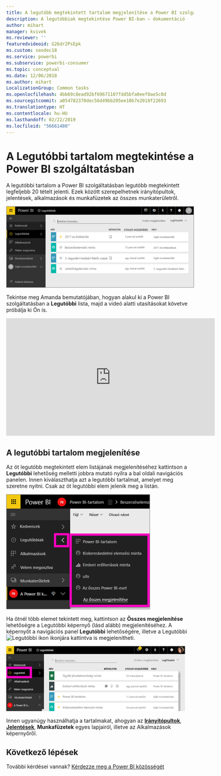 ```yaml
---
title: A legutóbb megtekintett tartalom megjelenítése a Power BI szolgáltatásban
description: A legutóbbiak megtekintése Power BI-ban ‒ dokumentáció
author: mihart
manager: kvivek
ms.reviewer: ''
featuredvideoid: G26dr2PsEpk
ms.custom: seodec18
ms.service: powerbi
ms.subservice: powerbi-consumer
ms.topic: conceptual
ms.date: 12/06/2018
ms.author: mihart
LocalizationGroup: Common tasks
ms.openlocfilehash: 4bb69c8ead92bf69671107fdd5bfa0eef0ae5c0d
ms.sourcegitcommit: a054782370dec56d49bb205ee10b7e2018f22693
ms.translationtype: HT
ms.contentlocale: hu-HU
ms.lasthandoff: 02/22/2019
ms.locfileid: "56661480"
---
```

# <a name="recent-content-in-power-bi-service"></a>A **Legutóbbi** tartalom megtekintése a Power BI szolgáltatásban
A legutóbbi tartalom a Power BI szolgáltatásban legutóbb megtekintett legfeljebb 20 tételt jelenti.  Ezek között szerepelhetnek irányítópultok, jelentések, alkalmazások és munkafüzetek az összes munkaterületről.

![Legutóbbi tartalom ablak](./media/end-user-recent/power-bi-recent-screen.png)

Tekintse meg Amanda bemutatójában, hogyan alakul ki a Power BI szolgáltatásban a **Legutóbbi** lista, majd a videó alatti utasításokat követve próbálja ki Ön is.

<iframe width="560" height="315" src="https://www.youtube.com/embed/G26dr2PsEpk" frameborder="0" allowfullscreen></iframe>

## <a name="display-recent-content"></a>A legutóbbi tartalom megjelenítése
Az öt legutóbb megtekintett elem listájának megjelenítéséhez kattintson a **Legutóbbi** lehetőség melletti jobbra mutató nyílra a bal oldali navigációs panelen.  Innen kiválaszthatja azt a legutóbbi tartalmat, amelyet meg szeretne nyitni. Csak az öt legutóbbi elem jelenik meg a listán.

![Legutóbbi tartalom úszó menü](./media/end-user-recent/power-bi-recent-flyout-new.png)

Ha ötnél több elemet tekintett meg, kattintson az **Összes megjelenítése** lehetőségre a Legutóbbi képernyő (lásd alább) megjelenítéséhez. A képernyőt a navigációs panel **Legutóbbi** lehetőségére, illetve a Legutóbbi ![Legutóbbi ikon](./media/end-user-recent/power-bi-recent-icon.png) ikonjára kattintva is megjelenítheti.

![az összes legutóbbi tartalom megjelenítése](./media/end-user-recent/power-bi-recent-list.png)

Innen ugyanúgy használhatja a tartalmakat, ahogyan az [**Irányítópultok**](end-user-dashboards.md), [**Jelentések**](end-user-reports.md), **Munkafüzetek** egyes lapjairól, illetve az Alkalmazások <!--[**Apps**](end-user-apps.md)--> képernyőről.

## <a name="next-steps"></a>Következő lépések
<!--[Power BI service Apps](end-user-apps.md)-->

További kérdései vannak? [Kérdezze meg a Power BI közösségét](http://community.powerbi.com/)

